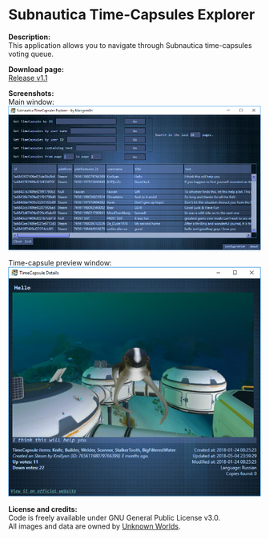 # Subnautica Time-Capsules Explorer
**Description:**  
This application allows you to navigate through Subnautica time-capsules voting queue.  
  
**Download page:**  
[Release v1.1](https://github.com/K07H/Subnautica-TimeCapsules-Explorer/releases/tag/1.1)  
  
**Screenshots:**  
Main window:  
![Main window screenshot](https://raw.githubusercontent.com/K07H/Subnautica-TimeCapsules-Explorer/master/Screenshots/screenshot1.png)  

Time-capsule preview window:  
![Time-capsule details window screenshot](https://raw.githubusercontent.com/K07H/Subnautica-TimeCapsules-Explorer/master/Screenshots/screenshot2.png)
  
**License and credits:**  
Code is freely available under GNU General Public License v3.0.  
All images and data are owned by [Unknown Worlds](https://unknownworlds.com/).
